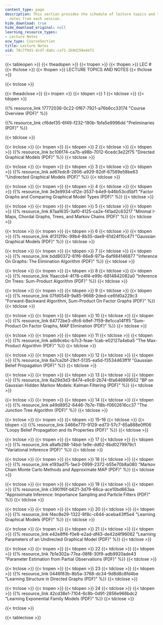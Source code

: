 ```yaml
---
content_type: page
description: This section provides the schedule of lecture topics and the lecture
  notes from each session.
hide_download: true
hide_download_original: null
learning_resource_types:
- Lecture Notes
ocw_type: CourseSection
title: Lecture Notes
uid: 78c7f9d1-dcdf-dabc-ca71-269d259e4471
---
```


{{< tableopen >}}
{{< theadopen >}}
{{< tropen >}}
{{< thopen >}}
LEC #
{{< thclose >}}
{{< thopen >}}
LECTURE TOPICS AND NOTES
{{< thclose >}}

{{< trclose >}}

{{< theadclose >}}
{{< tropen >}}
{{< tdopen >}}
1
{{< tdclose >}}
{{< tdopen >}}


{{% resource_link 17772036-0c22-0f67-7921-a76b6cc33174 "Course Overview (PDF)" %}}

{{% resource_link cf6def35-6f49-f232-190b-1bfa5e9996dd "Preliminaries (PDF)" %}}


{{< tdclose >}}

{{< trclose >}}
{{< tropen >}}
{{< tdopen >}}
2
{{< tdclose >}}
{{< tdopen >}}
{{% resource_link bc106f74-ca7b-a98b-7012-6cedc3e22f75 "Directed Graphical Models (PDF)" %}}
{{< tdclose >}}

{{< trclose >}}
{{< tropen >}}
{{< tdopen >}}
3
{{< tdclose >}}
{{< tdopen >}}
{{% resource_link ad67edc8-2806-a929-82df-67589e58be63 "Undirected Graphical Models (PDF)" %}}
{{< tdclose >}}

{{< trclose >}}
{{< tropen >}}
{{< tdopen >}}
4
{{< tdclose >}}
{{< tdopen >}}
{{% resource_link 3e3e9934-d12e-3537-b4e9-b46b53cd5bf1 "Factor Graphs and Comparing Graphical Model Types (PDF)" %}}
{{< tdclose >}}

{{< trclose >}}
{{< tropen >}}
{{< tdopen >}}
5
{{< tdclose >}}
{{< tdopen >}}
{{% resource_link 87aa1635-3af0-4125-ca2e-f41ad2c63217 "Minimal I-Maps, Chordal Graphs, Trees, and Markov Chains (PDF)" %}}
{{< tdclose >}}

{{< trclose >}}
{{< tropen >}}
{{< tdopen >}}
6
{{< tdclose >}}
{{< tdopen >}}
{{% resource_link 4f312f9c-99b4-8b35-dae9-61d24f10c471 "Gaussian Graphical Models (PDF)" %}}
{{< tdclose >}}

{{< trclose >}}
{{< tropen >}}
{{< tdopen >}}
7
{{< tdclose >}}
{{< tdopen >}}
{{% resource_link bdd80372-61f6-66e8-971a-6af984146877 "Inference On Graphs: The Elimination Algorithm (PDF)" %}}
{{< tdclose >}}

{{< trclose >}}
{{< tropen >}}
{{< tdopen >}}
8
{{< tdclose >}}
{{< tdopen >}}
{{% resource_link 1faaccb4-4f78-c4f4-e99c-6814842082a0 "Inference On Trees: Sum-Product Algorithm (PDF)" %}}
{{< tdclose >}}

{{< trclose >}}
{{< tropen >}}
{{< tdopen >}}
9
{{< tdclose >}}
{{< tdopen >}}
{{% resource_link 07fd0549-9a85-9668-2ded-ce6fd0a229c3 "Forward-Backward Algorithm, Sum-Product On Factor Graphs (PDF)" %}}
{{< tdclose >}}

{{< trclose >}}
{{< tropen >}}
{{< tdopen >}}
10
{{< tdclose >}}
{{< tdopen >}}
{{% resource_link 64772be3-dfc6-b9ef-7f59-8e1cca14f1f5 "Sum-Product On Factor Graphs, MAP Elimination (PDF)" %}}
{{< tdclose >}}

{{< trclose >}}
{{< tropen >}}
{{< tdopen >}}
11
{{< tdclose >}}
{{< tdopen >}}
{{% resource_link adb9cebc-b7c3-feae-1cab-e02127a4eba5 "The Max-Product Algorithm (PDF)" %}}
{{< tdclose >}}

{{< trclose >}}
{{< tropen >}}
{{< tdopen >}}
12
{{< tdclose >}}
{{< tdopen >}}
{{% resource_link 6a7ca2bf-29cf-5135-ea5d-f3534463ff1f "Gaussian Belief Propagation (PDF)" %}}
{{< tdclose >}}

{{< trclose >}}
{{< tropen >}}
{{< tdopen >}}
13
{{< tdclose >}}
{{< tdopen >}}
{{% resource_link 6a29d3d3-8474-e9c6-2b74-6fa646899552 "BP on Gaussian Hidden Markov Models: Kalman Filtering (PDF)" %}}
{{< tdclose >}}

{{< trclose >}}
{{< tropen >}}
{{< tdopen >}}
14
{{< tdclose >}}
{{< tdopen >}}
{{% resource_link a49d8952-6446-7b7e-118b-f0602616cc37 "The Junction Tree Algorithm (PDF)" %}}
{{< tdclose >}}

{{< trclose >}}
{{< tropen >}}
{{< tdopen >}}
15–16
{{< tdclose >}}
{{< tdopen >}}
{{% resource_link 3466e770-9129-ed73-57c7-65a888e0ff06 "Loopy Belief Propagation and its Properties (PDF)" %}}
{{< tdclose >}}

{{< trclose >}}
{{< tropen >}}
{{< tdopen >}}
17
{{< tdclose >}}
{{< tdopen >}}
{{% resource_link a9afb288-14bd-1e9e-dd62-8bd0279979c1 "Variational Inference (PDF)" %}}
{{< tdclose >}}

{{< trclose >}}
{{< tropen >}}
{{< tdopen >}}
18
{{< tdclose >}}
{{< tdopen >}}
{{% resource_link e193ad75-1ae3-0999-2372-b55e70b8a080 "Markov Chain Monte Carlo Methods and Approximate MAP (PDF)" %}}
{{< tdclose >}}

{{< trclose >}}
{{< tropen >}}
{{< tdopen >}}
19
{{< tdclose >}}
{{< tdopen >}}
{{% resource_link c3901f6f-b621-3d79-66ca-ace10bd663aa "Approximate Inference: Importance Sampling and Particle Filters (PDF)" %}}
{{< tdclose >}}

{{< trclose >}}
{{< tropen >}}
{{< tdopen >}}
20
{{< tdclose >}}
{{< tdopen >}}
{{% resource_link f4ec8e29-1322-8f8c-c644-aceba43ff5e4 "Learning Graphical Models (PDF)" %}}
{{< tdclose >}}

{{< trclose >}}
{{< tropen >}}
{{< tdopen >}}
21
{{< tdclose >}}
{{< tdopen >}}
{{% resource_link e42e8ff4-f0e8-e2ad-df43-de42d4f96062 "Learning Parameters of an Undirected Graphical Model (PDF)" %}}
{{< tdclose >}}

{{< trclose >}}
{{< tropen >}}
{{< tdopen >}}
22
{{< tdclose >}}
{{< tdopen >}}
{{% resource_link 7b1e302a-77ea-08f8-30f9-adb9920ade43 "Parameter Estimation from Partial Observations (PDF)" %}}
{{< tdclose >}}

{{< trclose >}}
{{< tropen >}}
{{< tdopen >}}
23
{{< tdclose >}}
{{< tdopen >}}
{{% resource_link 0446f83b-8b5a-3768-dc34-9d8d8c8fd4be "Learning Structure in Directed Graphs (PDF)" %}}
{{< tdclose >}}

{{< trclose >}}
{{< tropen >}}
{{< tdopen >}}
24
{{< tdclose >}}
{{< tdopen >}}
{{% resource_link 42cd38e1-7104-6c8b-0d91-2856e966bdc2 "Learning Exponential Family Models (PDF)" %}}
{{< tdclose >}}

{{< trclose >}}

{{< tableclose >}}